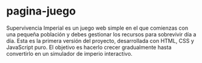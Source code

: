 # pagina-juego
Supervivencia Imperial es un juego web simple en el que comienzas con una pequeña población y debes gestionar los recursos para sobrevivir día a día. Esta es la primera versión del proyecto, desarrollada con HTML, CSS y JavaScript puro. El objetivo es hacerlo crecer gradualmente hasta convertirlo en un simulador de imperio interactivo.
